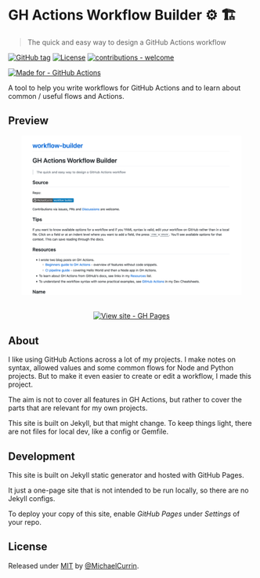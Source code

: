 # GH Actions Workflow Builder ⚙️ 🏗
> The quick and easy way to design a GitHub Actions workflow

[![GitHub tag](https://img.shields.io/github/tag/MichaelCurrin/workflow-builder?include_prereleases=&sort=semver)](https://github.com/MichaelCurrin/workflow-builder/releases/)
[![License](https://img.shields.io/badge/License-MIT-blue)](#license)
[![contributions - welcome](https://img.shields.io/badge/contributions-welcome-blue)](/CONTRIBUTING.md)

[![Made for - GitHub Actions](https://img.shields.io/badge/Made_for-GitHub_Actions-blue?logo=github-actions&logoColor=white)](https://github.com/features/actions)


A tool to help you write workflows for GitHub Actions and to learn about common / useful flows and Actions.


## Preview

<div align="center">
    
<a href="https://michaelcurrin.github.io/workflow-builder/">
    <img src="/sample.png" alt="Sample screenshot" title="Sample screenshot" width="450" />
</a>

<br>
<br>

[![View site - GH Pages](https://img.shields.io/badge/View_site-Workflow_Builder-2ea44f?style=for-the-badge)](https://michaelcurrin.github.io/workflow-builder/)

</div>


## About

I like using GitHub Actions across a lot of my projects. I make notes on syntax, allowed values and some common flows for Node and Python projects. But to make it even easier to create or edit a workflow, I made this project.

The aim is not to cover all features in GH Actions, but rather to cover the parts that are relevant for my own projects.

This site is built on Jekyll, but that might change. To keep things light, there are not files for local dev, like a config or Gemfile.


## Development

This site is built on Jekyll static generator and hosted with GitHub Pages.

It just a one-page site that is not intended to be run locally, so there are no Jekyll configs.

To deploy your copy of this site, enable _GitHub Pages_ under _Settings_ of your repo.


## License

Released under [MIT](/LICENSE) by [@MichaelCurrin](https://github.com/MichaelCurrin).
